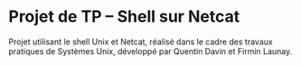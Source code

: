 # Projet de TP – Shell sur Netcat
Projet utilisant le shell Unix et Netcat, réalisé dans le cadre des travaux pratiques de Systèmes Unix, développé par Quentin Davin et Firmin Launay.
